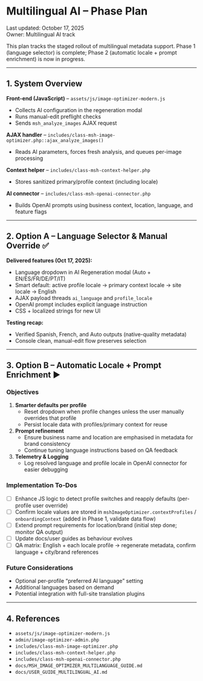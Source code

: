 # Multilingual AI – Phase Plan

Last updated: October 17, 2025  
Owner: Multilingual AI track

This plan tracks the staged rollout of multilingual metadata support. Phase 1 (language selector) is complete; Phase 2 (automatic locale + prompt enrichment) is now in progress.

---

## 1. System Overview

**Front-end (JavaScript)** – `assets/js/image-optimizer-modern.js`
- Collects AI configuration in the regeneration modal
- Runs manual-edit preflight checks
- Sends `msh_analyze_images` AJAX request

**AJAX handler** – `includes/class-msh-image-optimizer.php::ajax_analyze_images()`
- Reads AI parameters, forces fresh analysis, and queues per-image processing

**Context helper** – `includes/class-msh-context-helper.php`
- Stores sanitized primary/profile context (including locale)

**AI connector** – `includes/class-msh-openai-connector.php`
- Builds OpenAI prompts using business context, location, language, and feature flags

---

## 2. Option A – Language Selector & Manual Override ✅

**Delivered features (Oct 17, 2025):**
- Language dropdown in AI Regeneration modal (Auto + EN/ES/FR/DE/PT/IT)
- Smart default: active profile locale → primary context locale → site locale → English
- AJAX payload threads `ai_language` and `profile_locale`
- OpenAI prompt includes explicit language instruction
- CSS + localized strings for new UI

**Testing recap:**
- Verified Spanish, French, and Auto outputs (native-quality metadata)
- Console clean, manual-edit flow preserves selection

---

## 3. Option B – Automatic Locale + Prompt Enrichment ▶

### Objectives
1. **Smarter defaults per profile**
   - Reset dropdown when profile changes unless the user manually overrides that profile
   - Persist locale data with profiles/primary context for reuse
2. **Prompt refinement**
   - Ensure business name and location are emphasised in metadata for brand consistency
   - Continue tuning language instructions based on QA feedback
3. **Telemetry & Logging**
   - Log resolved language and profile locale in OpenAI connector for easier debugging

### Implementation To‑Dos
- [ ] Enhance JS logic to detect profile switches and reapply defaults (per-profile user override)
- [ ] Confirm locale values are stored in `mshImageOptimizer.contextProfiles` / `onboardingContext` (added in Phase 1, validate data flow)
- [ ] Extend prompt requirements for location/brand (initial step done; monitor QA output)
- [ ] Update docs/user guides as behaviour evolves
- [ ] QA matrix: English + each locale profile → regenerate metadata, confirm language + city/brand references

### Future Considerations
- Optional per-profile “preferred AI language” setting
- Additional languages based on demand
- Potential integration with full-site translation plugins

---

## 4. References
- `assets/js/image-optimizer-modern.js`
- `admin/image-optimizer-admin.php`
- `includes/class-msh-image-optimizer.php`
- `includes/class-msh-context-helper.php`
- `includes/class-msh-openai-connector.php`
- `docs/MSH_IMAGE_OPTIMIZER_MULTILANGUAGE_GUIDE.md`
- `docs/USER_GUIDE_MULTILINGUAL_AI.md`

